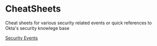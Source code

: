 # CheatSheets

Cheat sheets for various security related events
or quick references to Okta's security knowlege base

[Security Events](SecurityEvents)